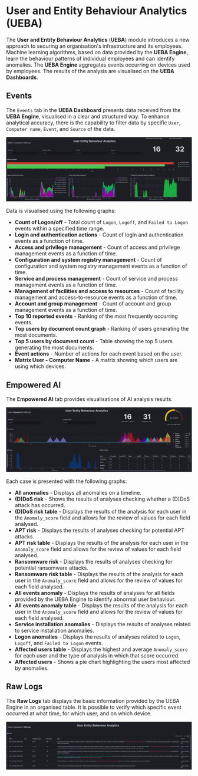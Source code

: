 # User and Entity Behaviour Analytics (UEBA)

The **User and Entity Behaviour Analytics** (**UEBA**) module introduces a new approach to securing an organisation's infrastructure and its employees. Machine learning algorithms, based on data provided by the **UEBA Engine**, learn the behaviour patterns of individual employees and can identify anomalies. The **UEBA Engine** aggregates events occurring on devices used by employees. The results of the analysis are visualised on the **UEBA Dashboards**.

## Events

The `Events` tab in the **UEBA Dashboard** presents data received from the **UEBA Engine**, visualised in a clear and structured way. To enhance analytical accuracy, there is the capability to filter data by specific `User`, `Computer name`, `Event`, and `Source` of the data.

![Events tab](/media/09_UEBA/UEBA_Events.png)

Data is visualised using the following graphs:

- **Count of Logon/off** - Total count of `Logon`, `Logoff`, and `Failed to Logon` events within a specified time range.
- **Login and authentication actions** - Count of login and authentication events as a function of time.
- **Access and privilege management** - Count of access and privilege management events as a function of time.
- **Configuration and system registry management** - Count of configuration and system registry management events as a function of time.
- **Service and process management** - Count of service and process management events as a function of time.
- **Management of facilities and access to resources** - Count of facility management and access-to-resource events as a function of time.
- **Account and group management** - Count of account and group management events as a function of time.
- **Top 10 reported events** - Ranking of the most frequently occurring events.
- **Top users by document count graph** - Ranking of users generating the most documents.
- **Top 5 users by document count** - Table showing the top 5 users generating the most documents.
- **Event actions** - Number of actions for each event based on the user.
- **Matrix User - Computer Name** - A matrix showing which users are using which devices.

## Empowered AI

The **Empowered AI** tab provides visualisations of AI analysis results.

![Empowered-AI tab](/media/09_UEBA/UEBA_AI.png)

Each case is presented with the following graphs:

- **All anomalies** - Displays all anomalies on a timeline.
- **(D)DoS risk** - Shows the results of analyses checking whether a (D)DoS attack has occurred.
- **(D)DoS risk table** - Displays the results of the analysis for each user in the `Anomaly_score` field and allows for the review of values for each field analysed.
- **APT risk** - Displays the results of analyses checking for potential APT attacks.
- **APT risk table** - Displays the results of the analysis for each user in the `Anomaly_score` field and allows for the review of values for each field analysed.
- **Ransomware risk** - Displays the results of analyses checking for potential ransomware attacks.
- **Ransomware risk table** - Displays the results of the analysis for each user in the `Anomaly_score` field and allows for the review of values for each field analysed.
- **All events anomaly** - Displays the results of analyses for all fields provided by the UEBA Engine to identify abnormal user behaviour.
- **All events anomaly table** - Displays the results of the analysis for each user in the `Anomaly_score` field and allows for the review of values for each field analysed.
- **Service installation anomalies** - Displays the results of analyses related to service installation anomalies.
- **Logon anomalies** - Displays the results of analyses related to `Logon`, `Logoff`, and `Failed to Logon` events.
- **Affected users table** - Displays the highest and average `Anomaly_score` for each user and the type of analysis in which that score occurred.
- **Affected users** - Shows a pie chart highlighting the users most affected by anomalies.

## Raw Logs

The **Raw Logs** tab displays the basic information provided by the UEBA Engine in an organised table. It is possible to verify which specific event occurred at what time, for which user, and on which device.

![Raw Logs tab](/media/09_UEBA/UEBA_RAW.png)